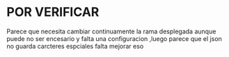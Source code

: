 
# POR VERIFICAR

Parece que necesita cambiar continuamente la rama desplegada aunque puede no ser encesario y falta una configuracion ,luego parece que el json no guarda carcteres espciales falta mejorar eso
